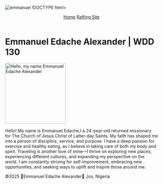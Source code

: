 ![emmanuel](https://github.com/user-attachments/assets/6fc3250b-f85d-458d-93d0-4c287bbcd16d)
!DOCTYPE html>
<html lang="en-US">
  <head>
    <meta charset="utf-8">
    <meta name="viewport" content="width=device-width,initial-scale=1.0">
    <title>Xavier Rodriquez | WDD 130</title>
  </head>
  <body>
    <header>
      <nav>
        <a href="#">Home</a>
        <a href="wwr/">Rafting Site</a>
      </nav>
    </header>
    <main>
      <h1>Emmanuel Edache Alexander | WDD 130</h1>
      <img src="images/emmanuel.webp" alt="Hello, my name Emmanuel Edache Alexander " width="200">
      <p>Hello! My name is Emmanuel Edache,I a 24-year-old returned missionary for The Church of Jesus
         Christ of Latter-day Saints. My faith has shaped me into a person of discipline, service, and
          purpose. I have a deep passion for exercise and healthy eating, as I believe in taking care 
          of both my body and spirit. Traveling is another love of mine—I thrive on exploring new places,
           experiencing different cultures, and expanding my perspective on the world. I am constantly
            striving for self-improvement, embracing new opportunities, and seeking ways to uplift and
             inspire those around me. </p>
    </main>
    <footer>
      <p>©2025 🌴Emmanuel Edache Alexander🌴 Jos, Nigeria </p>
    </footer> 
  </body>
</html>
